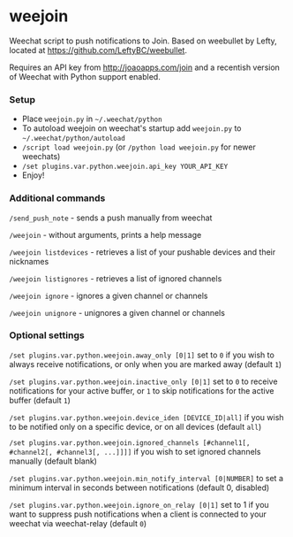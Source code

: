 # weejoin

Weechat script to push notifications to Join. Based on weebullet by Lefty, located at https://github.com/LeftyBC/weebullet.

Requires an API key from http://joaoapps.com/join and a recentish version of Weechat with Python support enabled.

### Setup
- Place `weejoin.py` in `~/.weechat/python`
- To autoload weejoin on weechat's startup add `weejoin.py` to `~/.weechat/python/autoload`
- `/script load weejoin.py` (or `/python load weejoin.py` for newer weechats)
- `/set plugins.var.python.weejoin.api_key YOUR_API_KEY`
- Enjoy!

### Additional commands
`/send_push_note`  - sends a push manually from weechat

`/weejoin` - without arguments, prints a help message

`/weejoin listdevices` - retrieves a list of your pushable devices and their nicknames

`/weejoin listignores` - retrieves a list of ignored channels

`/weejoin ignore` - ignores a given channel or channels

`/weejoin unignore` - unignores a given channel or channels

### Optional settings
`/set plugins.var.python.weejoin.away_only [0|1]` set to `0` if you wish to always receive notifications, or only when you are marked away (default `1`)

`/set plugins.var.python.weejoin.inactive_only [0|1]` set to `0` to receive notifications for your active buffer, or `1` to skip notifications for the active buffer (default `1`)

`/set plugins.var.python.weejoin.device_iden [DEVICE_ID|all]` if you wish to be notified only on a specific device, or on all devices (default `all`)

`/set plugins.var.python.weejoin.ignored_channels [#channel1[, #channel2[, #channel3[, ...]]]]` if you wish to set ignored channels manually (default blank)

`/set plugins.var.python.weejoin.min_notify_interval [0|NUMBER]` to set a minimum interval in seconds between notifications (default 0, disabled)

`/set plugins.var.python.weejoin.ignore_on_relay [0|1]` set to 1 if you want to suppress push notifications when a client is connected to your weechat via weechat-relay (default `0`)

